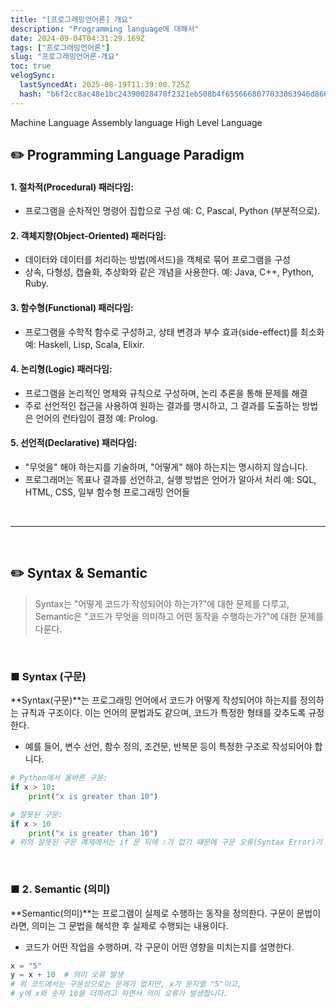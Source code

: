 ```yaml
---
title: "[프로그래밍언어론] 개요"
description: "Programming language에 대해서"
date: 2024-09-04T04:31:29.169Z
tags: ["프로그래밍언어론"]
slug: "프로그래밍언어론-개요"
toc: true
velogSync:
  lastSyncedAt: 2025-08-19T11:39:00.725Z
  hash: "b6f2cc8ac48e1bc24390028470f2321eb508b4f6556668077033063946d866b6"
---
```


Machine Language
Assembly language
High Level Language

## ✏️ Programming Language Paradigm

#### 1. 절차적(Procedural) 패러다임:

- 프로그램을 순차적인 명령어 집합으로 구성
예: C, Pascal, Python (부분적으로).

#### 2. 객체지향(Object-Oriented) 패러다임:

- 데이터와 데이터를 처리하는 방법(메서드)을 객체로 묶어 프로그램을 구성
- 상속, 다형성, 캡슐화, 추상화와 같은 개념을 사용한다.
예: Java, C++, Python, Ruby.

#### 3. 함수형(Functional) 패러다임:

- 프로그램을 수학적 함수로 구성하고, 상태 변경과 부수 효과(side-effect)를 최소화
예: Haskell, Lisp, Scala, Elixir.

#### 4. 논리형(Logic) 패러다임:

- 프로그램을 논리적인 명제와 규칙으로 구성하며, 논리 추론을 통해 문제를 해결
- 주로 선언적인 접근을 사용하여 원하는 결과를 명시하고, 그 결과를 도출하는 방법은 언어의 런타임이 결정
예: Prolog.

#### 5. 선언적(Declarative) 패러다임:

- "무엇을" 해야 하는지를 기술하며, "어떻게" 해야 하는지는 명시하지 않습니다.
- 프로그래머는 목표나 결과를 선언하고, 실행 방법은 언어가 알아서 처리
예: SQL, HTML, CSS, 일부 함수형 프로그래밍 언어들

<br>

---

<br>

## ✏️ Syntax & Semantic 
>Syntax는 "어떻게 코드가 작성되어야 하는가?"에 대한 문제를 다루고, Semantic은 "코드가 무엇을 의미하고 어떤 동작을 수행하는가?"에 대한 문제를 다룬다.

<br>

### ■ Syntax (구문)
**Syntax(구문)**는 프로그래밍 언어에서 코드가 어떻게 작성되어야 하는지를 정의하는 규칙과 구조이다. 
이는 언어의 문법과도 같으며, 코드가 특정한 형태를 갖추도록 규정한다.

- 예를 들어, 변수 선언, 함수 정의, 조건문, 반복문 등이 특정한 구조로 작성되어야 합니다.

```python
# Python에서 올바른 구문:
if x > 10:
    print("x is greater than 10")

# 잘못된 구문:
if x > 10
    print("x is greater than 10")
# 위의 잘못된 구문 예제에서는 if 문 뒤에 :가 없기 때문에 구문 오류(Syntax Error)가 발생합니다. 이 오류는 Python이 요구하는 구문 규칙을 따르지 않았기 때문에 발생합니다.
```

<br>

### ■ 2. Semantic (의미)

**Semantic(의미)**는 프로그램이 실제로 수행하는 동작을 정의한다. 구문이 문법이라면, 의미는 그 문법을 해석한 후 실제로 수행되는 내용이다.

- 코드가 어떤 작업을 수행하며, 각 구문이 어떤 영향을 미치는지를 설명한다.

```python
x = "5"
y = x + 10  # 의미 오류 발생
# 위 코드에서는 구문상으로는 문제가 없지만, x가 문자열 "5"이고,
# y에 x와 숫자 10을 더하려고 하면서 의미 오류가 발생합니다.
```


